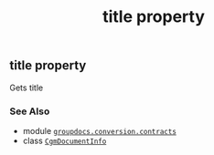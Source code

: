 ﻿---
title: title property
second_title: GroupDocs.Conversion for Python via .NET API References
description: 
type: docs
weight: 130
url: /python-net/groupdocs.conversion.contracts/cgmdocumentinfo/title/
is_root: false
---

## title property


Gets title

### See Also
* module [`groupdocs.conversion.contracts`](../../)
* class [`CgmDocumentInfo`](/conversion/python-net/groupdocs.conversion.contracts/cgmdocumentinfo)
